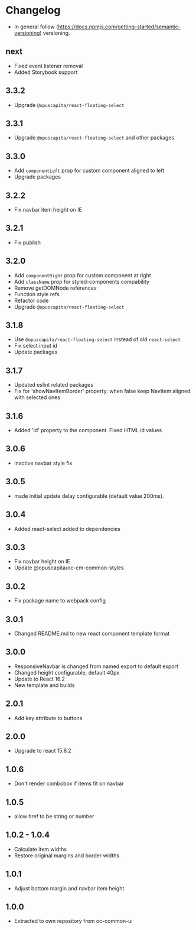 # Changelog

* In general follow (https://docs.npmjs.com/getting-started/semantic-versioning) versioning.

## next
* Fixed event listener removal
* Added Storybook support

## 3.3.2
* Upgrade `@opuscapita/react-floating-select`

## 3.3.1
* Upgrade `@opuscapita/react-floating-select` and other packages

## 3.3.0
* Add `componentLeft` prop for custom component aligned to left
* Upgrade packages

## 3.2.2
* Fix navbar item height on IE

## 3.2.1
* Fix publish

## 3.2.0
* Add `componentRight` prop for custom component at right
* Add `className` prop for styled-components compability
* Remove getDOMNode references
* Function style refs
* Refactor code
* Upgrade `@opuscapita/react-floating-select`

## 3.1.8
* Use `@opuscapita/react-floating-select` instead of old `react-select`
* Fix select input id
* Update packages

## 3.1.7
* Updated eslint related packages
* Fix for 'showNavItemBorder' property: when false keep NavItem aligned with selected ones

## 3.1.6
* Added 'id' property to the component. Fixed HTML id values

## 3.0.6
* inactive navbar style fix

## 3.0.5
* made initial update delay configurable (default value 200ms).

## 3.0.4
* Added react-select added to dependencies

## 3.0.3
* Fix navbar height on IE
* Update @opuscapita/oc-cm-common-styles

## 3.0.2
* Fix package name to webpack config

## 3.0.1
* Changed README.md to new react component template format

## 3.0.0
* ResponsiveNavbar is changed from named export to default export
* Changed height configurable, default 40px
* Update to React 16.2
* New template and builds

## 2.0.1
* Add key attribute to buttons

## 2.0.0
* Upgrade to react 15.6.2

## 1.0.6

* Don't render combobox if items fit on navbar

## 1.0.5

* allow href to be string or number

## 1.0.2 - 1.0.4

* Calculate item widths
* Restore original margins and border widths

## 1.0.1

* Adjust bottom margin and navbar item height

## 1.0.0

* Extracted to own repository from oc-common-ui
